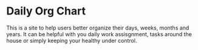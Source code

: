 # Daily Org Chart

This is a site to help users better organize their days, weeks, months and years.  It can be helpful with you daily work assisgnment, tasks around the house or simply keeping your healthy under control.  